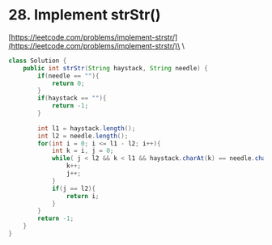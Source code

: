 # 28. Implement strStr()

[https://leetcode.com/problems/implement-strstr/](https://leetcode.com/problems/implement-strstr/)\
\


```java
class Solution {
    public int strStr(String haystack, String needle) {
        if(needle == ""){
            return 0;
        }
        if(haystack == ""){
            return -1;
        }
        
        int l1 = haystack.length();
        int l2 = needle.length();
        for(int i = 0; i <= l1 - l2; i++){
            int k = i, j = 0;
            while( j < l2 && k < l1 && haystack.charAt(k) == needle.charAt(j) ){
                k++;
                j++;
            }
            if(j == l2){
                return i;
            }
        }
        return -1;
    }
}
```
